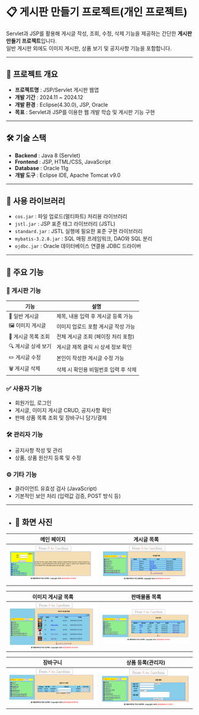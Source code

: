 # 📋 게시판 만들기 프로젝트(개인 프로젝트)
Servlet과 JSP를 활용해 게시글 작성, 조회, 수정, 삭제 기능을 제공하는 간단한 **게시판 만들기 프로젝트**입니다.<br>
일반 게시판 외에도 이미지 게시판, 상품 보기 및 공지사항 기능을 포함합니다.

---

## 📌 프로젝트 개요

- **프로젝트명** : JSP/Servlet 게시판 웹앱
- **개발 기간** : 2024.11 ~ 2024.12
- **개발 환경** : Eclipse(4.30.0), JSP, Oracle
- **목표** : Servlet과 JSP를 이용한 웹 개발 학습 및 게시판 기능 구현

---

## 🛠 기술 스택

- **Backend** : Java 8 (Servlet)
- **Frontend** : JSP, HTML/CSS, JavaScript
- **Database** : Oracle 11g
- **개발 도구** : Eclipse IDE, Apache Tomcat v9.0

---

## 🔧 사용 라이브러리

- `cos.jar` : 파일 업로드(멀티파트) 처리용 라이브러리  
- `jstl.jar` : JSP 표준 태그 라이브러리 (JSTL)  
- `standard.jar` : JSTL 실행에 필요한 표준 구현 라이브러리  
- `mybatis-3.2.8.jar` : SQL 매핑 프레임워크, DAO와 SQL 분리  
- `ojdbc.jar` : Oracle 데이터베이스 연결용 JDBC 드라이버

---

## 🔑 주요 기능

### 📃 게시판 기능

| 기능 | 설명 |
|------|------|
| 📝 일반 게시글 | 제목, 내용 입력 후 게시글 등록 가능 |
| 🖼️ 이미지 게시글 | 이미지 업로드 포함 게시글 작성 가능 |
| 📄 게시글 목록 조회 | 전체 게시글 조회 (페이징 처리 포함) |
| 🔍 게시글 상세 보기 | 게시글 제목 클릭 시 상세 정보 확인 |
| ✏️ 게시글 수정 | 본인이 작성한 게시글 수정 가능 |
| 🗑️ 게시글 삭제 | 삭제 시 확인용 비밀번호 입력 후 삭제 |

### ✅ 사용자 기능

- 회원가입, 로그인
- 게시글, 이미지 게시글 CRUD, 공지사항 확인
- 판매 상품 목록 조회 및 장바구니 담기/결제

### 🛠️ 관리자 기능

- 공지사항 작성 및 관리
- 상품, 상품 원산지 등록 및 수정

### ⚙️ 기타 기능

- 클라이언트 유효성 검사 (JavaScript)
- 기본적인 보안 처리 (입력값 검증, POST 방식 등)

---

- ## 📸 화면 사진

| 메인 페이지 | 게시글 목록 |
|-------------|--------------------|
| ![main](./screenshots/main.png) | ![boardList](./screenshots/boardList.png) |

| 이미지 게시글 목록 | 판매물품 목록 |
|-------------|----------------|
| ![imageList](./screenshots/imageList.png) | ![itemList](./screenshots/itemList.png) |

| 장바구니 | 상품 등록(관리자) |
|------------------|---------------|
| ![shoppingCart](./screenshots/shoppingCart.png) | ![addItem](./screenshots/addItem.png) |
